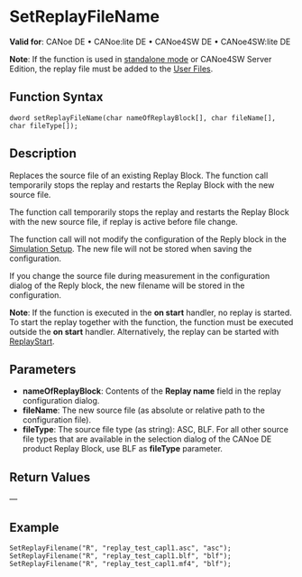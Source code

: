 # SetReplayFileName

**Valid for**: CANoe DE • CANoe:lite DE • CANoe4SW DE • CANoe4SW:lite DE

**Note**: If the function is used in [standalone mode](../../../CANoeCANalyzer/RTSetup/StandaloneMode/StandaloneModeConcept.md) or CANoe4SW Server Edition, the replay file must be added to the [User Files](../../../CANoeCANalyzer/Ribbon/File/Options/Extensions/ExtensionsUserFiles.md).

## Function Syntax

```
dword setReplayFileName(char nameOfReplayBlock[], char fileName[], char fileType[]);
```

## Description

Replaces the source file of an existing Replay Block. The function call temporarily stops the replay and restarts the Replay Block with the new source file.

The function call temporarily stops the replay and restarts the Replay Block with the new source file, if replay is active before file change.

The function call will not modify the configuration of the Reply block in the [Simulation Setup](../../../CANoeCANalyzer/Windows/SimulationSetup/SimulationSetupWindow.md). The new file will not be stored when saving the configuration.

If you change the source file during measurement in the configuration dialog of the Reply block, the new filename will be stored in the configuration.

**Note**: If the function is executed in the **on start** handler, no replay is started. To start the replay together with the function, the function must be executed outside the **on start** handler. Alternatively, the replay can be started with [ReplayStart](CAPLfunctionReplayStart.md).

## Parameters

- **nameOfReplayBlock**: Contents of the **Replay name** field in the replay configuration dialog.
- **fileName**: The new source file (as absolute or relative path to the configuration file).
- **fileType**: The source file type (as string): ASC, BLF. For all other source file types that are available in the selection dialog of the CANoe DE product Replay Block, use BLF as **fileType** parameter.

## Return Values

—

## Example

```plaintext
SetReplayFilename("R", "replay_test_capl1.asc", "asc");
SetReplayFilename("R", "replay_test_capl1.blf", "blf");
SetReplayFilename("R", "replay_test_capl1.mf4", "blf");
```
